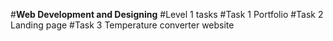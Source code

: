 #**Web Development and Designing**
#Level 1 tasks
#Task 1
Portfolio
#Task 2
Landing page
#Task 3
Temperature converter website

